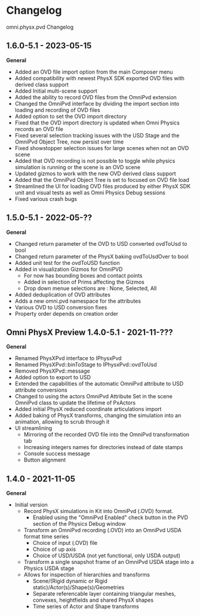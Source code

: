 # Changelog
omni.physx.pvd Changelog

## 1.6.0-5.1 - 2023-05-15

**General**

- Added an OVD file import option from the main Composer menu
- Added compatibility with newest PhysX SDK exported OVD files with derived class support
- Added Initial multi-scene support
- Added the ability to record OVD files from the OmniPvd extension
- Changed the OmniPvd interface by dividing the import section into loading and recording of OVD files
- Added option to set the OVD import directory
- Fixed that the OVD import directory is updated when Omni Physics records an OVD file
- Fixed several selection tracking issues with the USD Stage and the OmniPvd Object Tree, now persist over time
- Fixed showstopper selection issues for large scenes when not an OVD scene
- Added that OVD recording is not possible to toggle while physics simulation is running or the scene is an OVD scene
- Updated gizmos to work with the new OVD derived class support
- Added that the OmniPvd Object Tree is set to focused on OVD file load
- Streamlined the UI for loading OVD files produced by either PhysX SDK unit and visual tests as well as Omni Physics Debug sessions
- Fixed various crash bugs


## 1.5.0-5.1 - 2022-05-??

**General**

- Changed return parameter of the OVD to USD converted ovdToUsd to bool
- Changed return parameter of the PhysX baking ovdToUsdOver to bool
- Added unit test for the ovdToUSD function
- Added in visualization Gizmos for OmniPVD
  - For now has bounding boxes and contact points
  - Added in selection of Prims affecting the Gizmos
  - Drop down menue selections are : None, Selected, All
- Added deduplication of OVD attributes
- Adds a new omni.pvd namespace for the attributes
- Various OVD to USD conversion fixes
- Property order depends on creation order

## Omni PhysX Preview 1.4.0-5.1 - 2021-11-???

**General**

- Renamed PhysXPvd interface to IPhysxPvd
- Renamed PhysXPvd::binToStage to IPhysxPvd::ovdToUsd
- Removed PhysXPvd::message
- Added option to export to USD
- Extended the capabilities of the automatic OmniPvd attribute to USD attribute conversions
- Changed to using the actors OmniPvd Attribute Set in the scene OmniPvd class to update the lifetime of PxActors
- Added initial PhysX reduced coordinate articulations import
- Added baking of PhysX transforms, changing the simulation into an animation, allowing to scrub through it
- UI streamlining
    - Mirroring of the recorded OVD file into the OmniPvd transformation tab
    - Increasing integers names for directories instead of date stamps
    - Console success message
    - Button alignment

## 1.4.0 - 2021-11-05

**General**

- Initial version
    - Record PhysX simulations in Kit into OmniPvd (.OVD) format.
        - Enabled using the "OmniPvd Enabled" check button in the PVD section of the Physics Debug window
    - Transform an OmniPvd recording (.OVD) into an OmniPvd USDA format time series
        - Choice of input (.OVD) file
        - Choice of up axis
        - Choice of USD/USDA (not yet functional, only USDA output)
    - Transform a single snapshot frame of an OmniPvd USDA stage into a Physics USDA stage
    - Allows for inspection of hierarchies and transforms
        - Scene/(Rigid dynamic or Rigid static)/Actor(s)/Shape(s)/Geometries
        - Separate referencable layer containing triangular meshes, convexes, heightfields and shared PhysX shapes
        - Time series of Actor and Shape transforms    